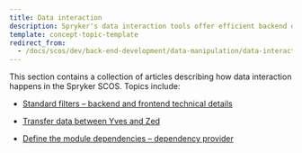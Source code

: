 ```yaml
---
title: Data interaction
description: Spryker's data interaction tools offer efficient backend data handling for seamless data manipulation, processing, and optimized storage solutions.
template: concept-topic-template
redirect_from:
  - /docs/scos/dev/back-end-development/data-manipulation/data-interaction/data-interaction.html
---
```


This section contains a collection of articles describing how data interaction happens in the Spryker SCOS. Topics include:
* [Standard filters – backend and frontend technical details](/docs/dg/dev/backend-development/data-manipulation/data-interaction/standard-filters-backend-and-frontend-technical-details.html)

* [Transfer data between Yves and Zed](/docs/dg/dev/backend-development/data-manipulation/data-interaction/transfer-data-between-yves-and-zed.html)

* [Define the module dependencies – dependency provider](/docs/dg/dev/backend-development/data-manipulation/data-interaction/define-module-dependencies-dependency-provider.html)
